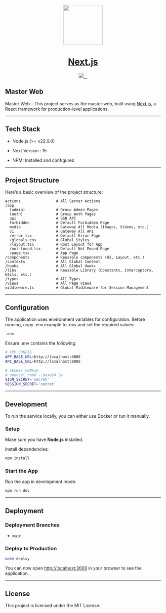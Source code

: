 <p align="center">
  <a href="https://nextjs.org">
    <picture>
      <source media="(prefers-color-scheme: dark)" srcset="https://assets.vercel.com/image/upload/v1662130559/nextjs/Icon_dark_background.png">
      <img src="https://assets.vercel.com/image/upload/v1662130559/nextjs/Icon_light_background.png" height="128">
    </picture>
    <h1 align="center">Next.js</h1>
  </a>
</p>

<p align="center">
  <a aria-label="Vercel logo" href="https://vercel.com">
    <img src="https://img.shields.io/badge/MADE%20BY%20Vercel-000000.svg?style=for-the-badge&logo=Vercel&labelColor=000">
  </a>
  <a aria-label="NPM version" href="https://www.npmjs.com/package/next">
    <img alt="" src="https://img.shields.io/npm/v/next.svg?style=for-the-badge&labelColor=000000">
  </a>
  <a aria-label="License" href="https://github.com/vercel/next.js/blob/canary/license.md">
    <img alt="" src="https://img.shields.io/npm/l/next.svg?style=for-the-badge&labelColor=000000">
  </a>
  <a aria-label="Join the community on GitHub" href="https://github.com/vercel/next.js/discussions">
    <img alt="" src="https://img.shields.io/badge/Join%20the%20community-blueviolet.svg?style=for-the-badge&logo=Next.js&labelColor=000000&logoWidth=20">
  </a>
</p>

## Master Web

Master Web – This project serves as the master web, built using [Next.js](https://nextjs.org/), a React framework for production-level applications.

---

## Tech Stack

- Node.js (>= v22.0.0)

- Next Version : 15

- NPM: Installed and configured

---

## Project Structure

Here’s a basic overview of the project structure:

```
actions                # All Server Actions
/app
  (admin)              # Group Admin Pages
  (auth)               # Group Auth Pages
  api                  # SSR API
  forbidden            # Default Forbidden Page
  media                # Gateway All Media (Images, Videos, etc.)
  v1                   # Gateway All API
  /error.tsx           # Default Error Page
  /globals.css         # Global Styles
  /layout.tsx          # Root Layout for App
  /not-found.tsx       # Default Not Found Page
  /page.tsx            # App Page
/components            # Reusable components (UI, Layout, etc.)
/contexts              # All Global Context
/hooks                 # All Global Hooks
/libs                  # Reusable Library (Constants, Interceptors, Utils, etc.)
/types                 # All Types
/views                 # All Page Views
middleware.ts          # Global Middleware for Session Management
```

---

## Configuration

The application uses environment variables for configuration. Before running, copy .env.example to .env and set the required values:

```bash
.env
```

Ensure .env contains the following:

```bash
# APP CONFIG
APP_BASE_URL=http://localhost:3000
API_BASE_URL=http://localhost:8080

# SECRET CONFIG
# openssl rand --base64 24
SIGN_SECRET='secret'
SESSION_SECRET='secret'
```

---

## Development

To run the service locally, you can either use Docker or run it manually.

### Setup

Make sure you have **Node.js** installed.

Install dependencies:

```bash
npm install
```

### Start the App

Run the app in development mode:

```bash
npm run dev
```

---

## Deployment

### Deployment Branches

- `main`

### Deploy to Production

```bash
make deploy
```

You can now open [http://localhost:3000](http://localhost:3000) in your browser to see the application.

---

## License

This project is licensed under the MIT License.

